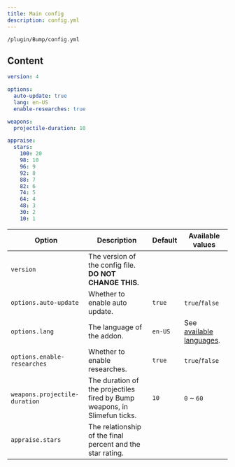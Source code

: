 ```yaml
---
title: Main config
description: config.yml
---
```


`/plugin/Bump/config.yml`

## Content

```yaml
version: 4

options:
  auto-update: true
  lang: en-US
  enable-researches: true

weapons:
  projectile-duration: 10

appraise:
  stars:
    100: 20
    98: 10
    96: 9
    92: 8
    88: 7
    82: 6
    74: 5
    64: 4
    48: 3
    30: 2
    10: 1
```

| Option | Description | Default | Available values |
| --- | --- | --- | --- |
| `version` | The version of the config file.<br />**DO NOT CHANGE THIS.**  | &nbsp; | &nbsp; |
| `options.auto-update` | Whether to enable auto update. | `true` | `true`/`false` |
| `options.lang` | The language of the addon. | `en-US` | See [available languages](https://github.com/SlimefunGuguProject/Bump#supported-languages). |
| `options.enable-researches` | Whether to enable researches. | `true` | `true`/`false` |
| `weapons.projectile-duration` | The duration of the projectiles fired by Bump weapons, in Slimefun ticks. | `10` | `0` ~ `60` |
| `appraise.stars` | The relationship of the final percent and the star rating. | &nbsp; | &nbsp; |
